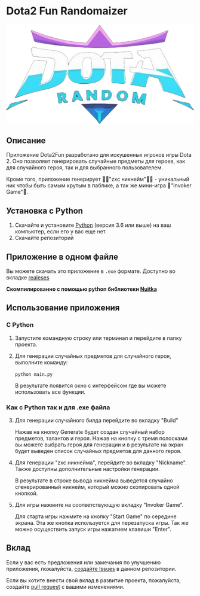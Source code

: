 # Dota2 Fun Randomaizer

![Dota2 Logo](data/icons/000.png)

## Описание
Приложение Dota2Fun разработано для искушенных игроков игры Dota 2. Оно позволяет генерировать случайные предметы для героев, как для случайного героя, так и для выбранного пользователем.

Кроме того, приложение генерирует 👨‍🦽"zxc никнейм"👨‍🦽 - уникальный ник чтобы быть самым крутым в паблике, а так же мини-игра 🔮"Invoker Game"💫.

## Установка с Python
1. Скачайте и установите [Python](https://www.python.org/downloads/) (версия 3.6 или выше) на ваш компьютер, если его у вас еще нет.
2. Скачайте репозиторий 

## Приложение в одном файле

Вы можете скачать это приложение в `.exe` формате. Доступно во вкладке [realeses](https://github.com/hikkkaro/DotaFun/releases/tag/DotaFun)

**Скомпилированно с помощью python библиотеки [Nuitka](https://nuitka.net)**

## Использование приложения
### С Python
1. Запустите командную строку или терминал и перейдите в папку проекта.
2. Для генерации случайных предметов для случайного героя, выполните команду:

   `python main.py`

   В результате появится окно с интерфейсом где вы можете использовать все функции.
### Как с Python так и для .exe файла
3. Для генерации случайного билда перейдите во вкладку "Build"

   Нажав на кнопку Generate будет создан случайный набор предметов, талантов и героя. Нажав на кнопку c тремя полосками вы можете выбрать героя для генерации и в результате на экран будет выведен список случайных предметов для данного героя.
4. Для генерации "zxc никнейма", перейдите во вкладку "Nickname". Также доступны дополнительные настройки генерации.

   В результате в строке вывода никнейма выведется случайно сгенерированный никнейм, который можно скопировать одной кнопкой.
5. Для игры нажмите на соответствующую вкладку "Invoker Game".

   Для старта игры нажмите на кнопку "Start Game" по середине экрана. Эта же кнопка используется для перезапуска игры. Так же можно осуществить запуск игры нажатием клавиши "Enter".
 

## Вклад
Если у вас есть предложения или замечания по улучшению приложения, пожалуйста, [создайте Issues](https://github.com/hikkkaro/DotaFun/issues) в данном репозитории.

Если вы хотите внести свой вклад в развитие проекта, пожалуйста, создайте [pull request](https://github.com/hikkkaro/DotaFun/pulls) с вашими изменениями.
